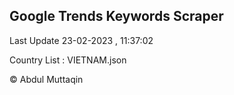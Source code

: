 

## Google Trends Keywords Scraper 
 
Last Update 23-02-2023 , 11:37:02

Country List :
VIETNAM.json



© Abdul Muttaqin 
